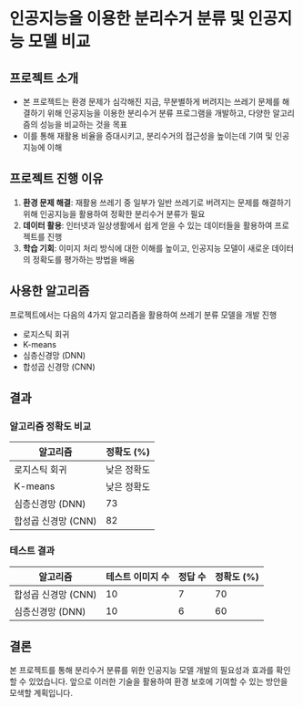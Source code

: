# 인공지능을 이용한 분리수거 분류 및 인공지능 모델 비교

## 프로젝트 소개
* 본 프로젝트는 환경 문제가 심각해진 지금, 무분별하게 버려지는 쓰레기 문제를 해결하기 위해 인공지능을 이용한 분리수거 분류 프로그램을 개발하고, 다양한 알고리즘의 성능을 비교하는 것을 목표
* 이를 통해 재활용 비율을 증대시키고, 분리수거의 접근성을 높이는데 기여 및 인공지능에 이해

## 프로젝트 진행 이유
1. **환경 문제 해결**: 재활용 쓰레기 중 일부가 일반 쓰레기로 버려지는 문제를 해결하기 위해 인공지능을 활용하여 정확한 분리수거 분류가 필요
2. **데이터 활용**: 인터넷과 일상생활에서 쉽게 얻을 수 있는 데이터들을 활용하여 프로젝트를 진행
3. **학습 기회**: 이미지 처리 방식에 대한 이해를 높이고, 인공지능 모델이 새로운 데이터의 정확도를 평가하는 방법을 배움

## 사용한 알고리즘
프로젝트에서는 다음의 4가지 알고리즘을 활용하여 쓰레기 분류 모델을 개발 진행
- 로지스틱 회귀
- K-means
- 심층신경망 (DNN)
- 합성곱 신경망 (CNN)

## 결과

### 알고리즘 정확도 비교

| 알고리즘          | 정확도 (%) |
|------------------|------------|
| 로지스틱 회귀    | 낮은 정확도 |
| K-means          | 낮은 정확도 |
| 심층신경망 (DNN) | 73         |
| 합성곱 신경망 (CNN) | 82         |

### 테스트 결과

| 알고리즘          | 테스트 이미지 수 | 정답 수 | 정확도 (%) |
|------------------|------------------|---------|------------|
| 합성곱 신경망 (CNN) | 10               | 7       | 70         |
| 심층신경망 (DNN)   | 10               | 6       | 60         |

## 결론
본 프로젝트를 통해 분리수거 분류를 위한 인공지능 모델 개발의 필요성과 효과를 확인할 수 있었습니다. 앞으로 이러한 기술을 활용하여 환경 보호에 기여할 수 있는 방안을 모색할 계획입니다.
